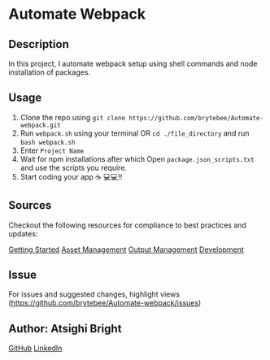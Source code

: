 # Automate Webpack
## Description
In this project, I automate webpack setup using shell commands and node installation of packages.

## Usage
1. Clone the repo using `git clone https://github.com/brytebee/Automate-webpack.git`
2. Run `webpack.sh` using your terminal OR `cd ./file_directory` and run `bash webpack.sh`
3. Enter `Project Name`
4. Wait for npm installations after which Open `package.json_scripts.txt` and use the scripts you require.
5. Start coding your app ☕ 💻💻!!

## Sources
Checkout the following resources for compliance to best practices and updates:

[Getting Started](https://webpack.js.org/guides/getting-started/)
[Asset Management](https://webpack.js.org/guides/asset-management/)
[Output Management](https://webpack.js.org/guides/output-management/)
[Development](https://webpack.js.org/guides/development/)

## Issue
  For issues and suggested changes, highlight views (https://github.com/brytebee/Automate-webpack/issues)

## Author: Atsighi Bright
  [GitHub](https://github.com/brytebee/)
  [LinkedIn](https://www.linkedin.com/in/brytebee)